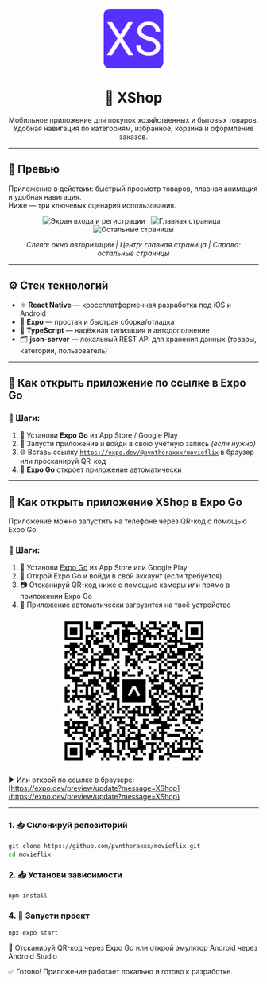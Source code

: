 <p align="center">
  <img src="./assets/favicon.png" alt="XShop Logo" width="120" />
</p>

<h1 align="center">🧺 XShop</h1>

<p align="center">
  Мобильное приложение для покупок хозяйственных и бытовых товаров.<br />
  Удобная навигация по категориям, избранное, корзина и оформление заказов.
</p>

---

## 📱 Превью 

Приложение в действии: быстрый просмотр товаров, плавная анимация и удобная навигация.  
Ниже — три ключевых сценария использования.

<p align="center">
  <img src="./assets/screenshots/signup-signin.gif" alt="Экран входа и регистрации" width="30%" />
  &nbsp;
  <img src="./assets/screenshots/home.gif" alt="Главная страница" width="30%" />
  &nbsp;
  <img src="./assets/screenshots/tabs.gif" alt="Остальные страницы" width="30%" />
</p>

<p align="center">
  <em>Слева: окно авторизации | Центр: главная страница | Справа: остальные страницы</em>
</p>

---
## ⚙️ Стек технологий

- ⚛ **React Native** — кроссплатформенная разработка под iOS и Android
- 🚀 **Expo** — простая и быстрая сборка/отладка
- 🔡 **TypeScript** — надёжная типизация и автодополнение
- 🗂️ **json-server** — локальный REST API для хранения данных (товары, категории, пользователь)

---
## 🔗 Как открыть приложение по ссылке в Expo Go

### 🔷 Шаги:

1. 📲 Установи **Expo Go** из App Store / Google Play  
2. 🔐 Запусти приложение и войди в свою учётную запись *(если нужно)*  
3. 🌐 Вставь ссылку [`https://expo.dev/@pvntheraxxx/movieflix`](https://expo.dev/@pvntheraxxx/movieflix) в браузер или просканируй QR-код  
4. 🚀 **Expo Go** откроет приложение автоматически

---

## 🔗 Как открыть приложение XShop в Expo Go

Приложение можно запустить на телефоне через QR-код с помощью Expo Go.

### 🔷 Шаги:

1. 📲 Установи [Expo Go](https://expo.dev/client) из App Store или Google Play  
2. 🔐 Открой Expo Go и войди в свой аккаунт (если требуется)  
3. 📷 Отсканируй QR-код ниже с помощью камеры или прямо в приложении Expo Go  
4. 🚀 Приложение автоматически загрузится на твоё устройство

<p align="center">
  <img src="./screenshots/qr.png" alt="QR-код XShop" width="300" />
</p>

▶️ Или открой по ссылке в браузере:  
[https://expo.dev/preview/update?message=XShop](https://expo.dev/preview/update?message=XShop)

---


### 1. 📥 Склонируй репозиторий

```bash
git clone https://github.com/pvntheraxxx/movieflix.git
cd movieflix
```

### 2. 📥 Установи зависимости

```
npm install
```

### 4. 🚀 Запусти проект

```
npx expo start
```
📱 Отсканируй QR-код через Expo Go
или открой эмулятор Android через Android Studio

✅ Готово! Приложение работает локально и готово к разработке.
